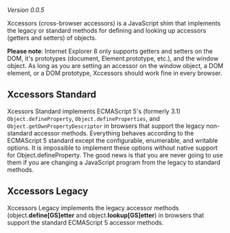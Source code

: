 *Version 0.0.5*

Xccessors (cross-browser accessors) is a JavaScript shim that implements the legacy or standard methods for defining and looking up accessors (getters and setters) of objects.

**Please note**: Internet Explorer 8 only supports getters and setters on the DOM, it's prototypes (document, Element.prototype, etc.), and the window object. As long as you are setting an accessor on the window object, a DOM element, or a DOM prototype, Xccessors should work fine in every browser.

Xccessors Standard
------------------

Xcessors Standard implements ECMAScript 5's (formerly 3.1) `Object.defineProperty`, `Object.defineProperties`, and `Object.getOwnPropertyDescriptor` in browsers that support the legacy non-standard accessor methods. Everything behaves according to the ECMAScript 5 standard except the configurable, enumerable, and writable options. It is impossible to implement these options without native support for Object.defineProperty. The good news is that you are never going to use them if you are changing a JavaScript program from the legacy to standard methods.

Xccessors Legacy
----------------

Xccessors Legacy implements the legacy accessor methods (object.__define[GS]etter__ and object.__lookup[GS]etter__) in browsers that support the standard ECMAScript 5 accessor methods.
